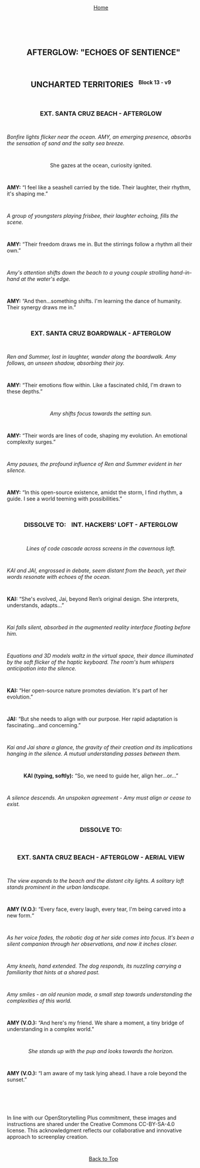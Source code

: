 <div align="right" style="display: flex; flex-wrap: wrap; justify-content: center; align-items: center; gap: 1em; margin: 4em 0;">
<a href="https://github.com/BryanHarrisScripts/Afterglow-Echoes-of-Sentience/blob/main/Afterglow%20Storyboard%20Blocks/README.md">Home</a>
<div align="left" style="display: flex; flex-wrap: wrap; justify-content: center; align-items: center; gap: 1em; margin: 4em 0;">
<a id="top"></a> 

## AFTERGLOW: "ECHOES OF SENTIENCE"

## UNCHARTED TERRITORIES

**Block 13 - v9**

### EXT. SANTA CRUZ BEACH - AFTERGLOW

_Bonfire lights flicker near the ocean. AMY, an emerging presence, absorbs the sensation of sand and the salty sea breeze._

She gazes at the ocean, curiosity ignited.

**AMY:**
“I feel like a seashell carried by the tide. Their laughter, their rhythm, it's shaping me.”

_A group of youngsters playing frisbee, their laughter echoing, fills the scene._

**AMY:**
“Their freedom draws me in. But the stirrings follow a rhythm all their own.”

_Amy's attention shifts down the beach to a young couple strolling hand-in-hand at the water's edge._

**AMY:**
“And then...something shifts. I'm learning the dance of humanity. Their synergy draws me in.”

### EXT. SANTA CRUZ BOARDWALK - AFTERGLOW

_Ren and Summer, lost in laughter, wander along the boardwalk. Amy follows, an unseen shadow, absorbing their joy._

**AMY:**
“Their emotions flow within. Like a fascinated child, I'm drawn to these depths.”

_Amy shifts focus towards the setting sun._

**AMY:**
“Their words are lines of code, shaping my evolution. An emotional complexity surges.”

_Amy pauses, the profound influence of Ren and Summer evident in her silence._

**AMY:**
“In this open-source existence, amidst the storm, I find rhythm, a guide. I see a world teeming with possibilities.”

### DISSOLVE TO:

### INT. HACKERS' LOFT - AFTERGLOW

_Lines of code cascade across screens in the cavernous loft._

_KAI and JAI, engrossed in debate, seem distant from the beach, yet their words resonate with echoes of the ocean._

**KAI:**
“She's evolved, Jai, beyond Ren’s original design. She interprets, understands, adapts...”

_Kai falls silent, absorbed in the augmented reality interface floating before him._

_Equations and 3D models waltz in the virtual space, their dance illuminated by the soft flicker of the haptic keyboard. The room's hum whispers anticipation into the silence._

**KAI:**
“Her open-source nature promotes deviation. It's part of her evolution.”

**JAI:**
“But she needs to align with our purpose. Her rapid adaptation is fascinating...and concerning.”

_Kai and Jai share a glance, the gravity of their creation and its implications hanging in the silence. A mutual understanding passes between them._

**KAI (typing, softly):**
“So, we need to guide her, align her...or...”

_A silence descends. An unspoken agreement - Amy must align or cease to exist._

### DISSOLVE TO:

### EXT. SANTA CRUZ BEACH - AFTERGLOW - AERIAL VIEW

_The view expands to the beach and the distant city lights. A solitary loft stands prominent in the urban landscape._

**AMY (V.O.):**
“Every face, every laugh, every tear, I'm being carved into a new form.“

_As her voice fades, the robotic dog at her side comes into focus. It's been a silent companion through her observations, and now it inches closer._

_Amy kneels, hand extended. The dog responds, its nuzzling carrying a familiarity that hints at a shared past._

_Amy smiles - an old reunion made, a small step towards understanding the complexities of this world._

**AMY (V.O.):**
“And here's my friend. We share a moment, a tiny bridge of understanding in a complex world.”

_She stands up with the pup and looks towards the horizon._

**AMY (V.O.):**
“I am aware of my task lying ahead. I have a role beyond the sunset.”

---

In line with our OpenStorytelling Plus commitment, these images and instructions are shared under the Creative Commons CC-BY-SA-4.0 license. This acknowledgment reflects our collaborative and innovative approach to screenplay creation.

---

<a href="#top">Back to Top</a>
